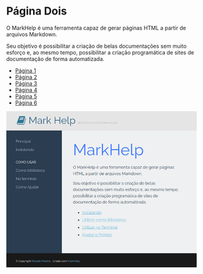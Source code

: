 # Página Dois

O MarkHelp é uma ferramenta capaz de gerar páginas HTML a partir de arquivos Markdown.

Seu objetivo é possibilitar a criação de belas documentações sem muito esforço e, ao mesmo tempo,
possibilitar a criação programática de sites de documentação de forma automatizada.

- [Página 1](01-page-one.md)
- [Página 2](02-page-two.md)
- [Página 3](01_O_Básico/01-page-three.md)
- [Página 4](01_O_Básico/02-page-four.md)
- [Página 5](02_Avançado/01-page-five.md)
- [Página 6](02_Avançado/02-page-six.md)

![Screenshot](images/screenshot.png)
